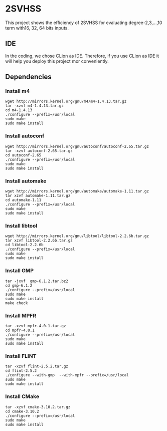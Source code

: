 # 2SVHSS
This project shows the efficiency of 2SVHSS for evaluating degree-2,3,...,10 term with16, 32, 64 bits inputs.
## IDE
In the coding, we chose CLion as IDE. Therefore, if you use CLion as IDE it will help you deploy this project mor conveniently.
## Dependencies
### Install m4
    wget http://mirrors.kernel.org/gnu/m4/m4-1.4.13.tar.gz
    tar -xzvf m4-1.4.13.tar.gz
    cd m4-1.4.13
    ./configure --prefix=/usr/local
    sudo make
    sudo make install
### Install autoconf
    wget http://mirrors.kernel.org/gnu/autoconf/autoconf-2.65.tar.gz
    tar -xzvf autoconf-2.65.tar.gz
    cd autoconf-2.65
    ./configure --prefix=/usr/local
    sudo make
    sudo make install
### Install automake
    wget http://mirrors.kernel.org/gnu/automake/automake-1.11.tar.gz
    tar xzvf automake-1.11.tar.gz
    cd automake-1.11
    ./configure --prefix=/usr/local
    sudo make
    sudo make install
### Install libtool
    wget http://mirrors.kernel.org/gnu/libtool/libtool-2.2.6b.tar.gz
    tar xzvf libtool-2.2.6b.tar.gz
    cd libtool-2.2.6b
    ./configure --prefix=/usr/local
    sudo make
    sudo make install
### Install GMP
    tar -jxvf  gmp-6.1.2.tar.bz2
    cd gmp-6.1.2
    ./configure --prefix=/usr/local
    sudo make
    sudo make install
    make check
### Install MPFR
    tar -xzvf mpfr-4.0.1.tar.gz
    cd mpfr-4.0.1
    ./configure --prefix=/usr/local
    sudo make
    sudo make install
### Install FLINT
    tar -xzvf flint-2.5.2.tar.gz
    cd flint-2.5.2
    ./configure --with-gmp  --with-mpfr --prefix=/usr/local
    sudo make
    sudo make install
### Install CMake
    tar -xzvf cmake-3.10.2.tar.gz
    cd cmake-3.10.2
    ./configure --prefix=/usr/local
    sudo make
    sudo make install
